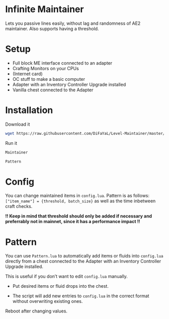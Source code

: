 # Infinite Maintainer

Lets you passive lines easily, without lag and randomness of AE2 maintainer.
Also supports having a threshold.

# Setup

- Full block ME interface connected to an adapter
- Crafting Monitors on your CPUs
- (Internet card)
- OC stuff to make a basic computer
- Adapter with an Inventory Controller Upgrade installed  
- Vanilla chest connected to the Adapter  

# Installation

Download it

```bash
wget https://raw.githubusercontent.com/DiFaYaL/Level-Maintainer/master/installer.lua && installer
```

Run it

```bash
Maintainer
```

```bash
Pattern
```

# Config

You can change maintained items in `config.lua`. Pattern is as follows: `["item_name"] = {threshold, batch_size}` as well as the time inbetween craft checks.

**!! Keep in mind that threshold should only be added if necessary and preferrably not in mainnet, since it has a performance impact !!**

# Pattern

You can use `Pattern.lua` to automatically add items or fluids into `config.lua` directly from a chest connected to the Adapter with an Inventory Controller Upgrade installed.  

This is useful if you don’t want to edit `config.lua` manually.  

- Put desired items or fluid drops into the chest.  

- The script will add new entries to `config.lua` in the correct format without overwriting existing ones.  

Reboot after changing values.
